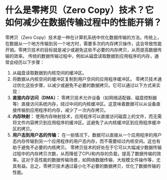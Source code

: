 # 什么是零拷贝（Zero Copy）技术？它如何减少在数据传输过程中的性能开销？
零拷贝（Zero Copy）技术是一种在计算机系统中优化数据传输的方法。传统上，在数据从一个地方传输到另一个地方时，需要多次的内存拷贝操作，这会导致性能开销。零拷贝技术的目标就是减少或避免这些不必要的内存拷贝，从而提高数据传输的效率。
传统的数据传输过程中，例如从磁盘读取数据到应用程序的内存，通常会经历以下步骤：
1. 从磁盘读取数据到内核空间的缓冲区。
2. 将数据从内核空间的缓冲区复制到用户空间的应用程序缓冲区。
零拷贝技术通过优化这些步骤，以减少或避免不必要的数据拷贝。它可以通过以下方式来实现：
1.  **直接内存访问（DMA）：** 零拷贝技术允许设备（如网络适配器、磁盘控制器等）直接访问系统内存，绕过中间的内核缓冲区。这意味着数据可以从设备直接传输到应用程序的内存，减少了一次内存拷贝。 
2.  **内存映射：** 使用内存映射技术，应用程序可以直接访问磁盘上的文件，而无需将文件内容拷贝到应用程序的缓冲区。这避免了从内核缓冲区到应用程序缓冲区的拷贝。 
3.  **用户态到用户态的传输：** 在一些情况下，数据可以直接从一个应用程序的用户态内存传输到另一个应用程序的用户态内存，而不需要经过内核空间。这也有助于避免不必要的内核拷贝。 
零拷贝技术的好处在于它可以大幅减少数据传输过程中的内存拷贝次数，从而降低了CPU和内存的负载，提高了数据传输的效率。这对于高性能的数据传输场景，如网络数据传输、大规模文件操作等，尤其有益。总之，零拷贝技术通过最小化不必要的数据拷贝，优化了数据传输的性能。
